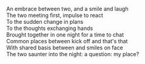 An embrace between two, and a smile and laugh  
The two meeting first, impulse to react  
To the sudden change in plans  
To the thoughts exchanging hands  
Brought together in one night for a time to chat  
Common places between kick off and that's that  
With shared basis between and smiles on face  
The two saunter into the night: a question: my place?  
